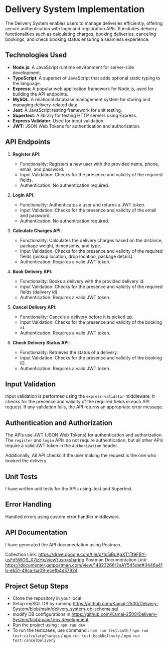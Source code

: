 # Delivery System Implementation

The Delivery System enables users to manage deliveries efficiently, offering secure authentication with login and registration APIs. It includes delivery functionalities such as calculating charges, booking deliveries, canceling bookings, and check booking status ensuring a seamless experience.

## Technologies Used
- **Node.js**: A JavaScript runtime environment for server-side development.
- **TypeScript**: A superset of JavaScript that adds optional static typing to the language.
- **Express**: A popular web application framework for Node.js, used for building the API endpoints.
- **MySQL**: A relational database management system for storing and managing delivery-related data.
- **Jest**: A JavaScript testing framework for unit testing.
- **Supertest**: A library for testing HTTP servers using Express.
- **Express Validator**: Used for input validation.
- **JWT**: JSON Web Tokens for authentication and authorization.

## API Endpoints

1. **Register API**:
   - Functionality: Registers a new user with the provided name, phone, email, and password.
   - Input Validation: Checks for the presence and validity of the required fields.
   - Authentication: No authentication required.

2. **Login API**:
   - Functionality: Authenticates a user and returns a JWT token.
   - Input Validation: Checks for the presence and validity of the email and password.
   - Authentication: No authentication required.

3. **Calculate Charges API**:
   - Functionality: Calculates the delivery charges based on the distance, package weight, dimensions, and type.
   - Input Validation: Checks for the presence and validity of the required fields (pickup location, drop location, package details).
   - Authentication: Requires a valid JWT token.

4. **Book Delivery API**:
   - Functionality: Books a delivery with the provided delivery id.
   - Input Validation: Checks for the presence and validity of the required fields (delivery id).
   - Authentication: Requires a valid JWT token.

5. **Cancel Delivery API**:
   - Functionality: Cancels a delivery before it is picked up.
   - Input Validation: Checks for the presence and validity of the booking id.
   - Authentication: Requires a valid JWT token.

6. **Check Delivery Status API**:
   - Functionality: Retrieves the status of a delivery.
   - Input Validation: Checks for the presence and validity of the booking ID.
   - Authentication: Requires a valid JWT token.

## Input Validation

Input validation is performed using the `express-validator` middleware. It checks for the presence and validity of the required fields in each API request. If any validation fails, the API returns an appropriate error message.

## Authentication and Authorization

The APIs use JWT (JSON Web Tokens) for authentication and authorization. The `register` and `login` APIs do not require authentication, but all other APIs require a valid JWT token in the `Authorization` header.

Additionally, All API checks if the user making the request is the one who booked the delivery.

## Unit Tests

I have written unit tests for the APIs using Jest and Supertest. 

## Error Handling

Handled errors using custom error handler middleware. 

## API Documentation

I have generated the API documentation using Postman. 

Collection Link: https://drive.google.com/file/d/1c5iBuAgXT1Tt9FBY-usFd5WOS_X7jzHx/view?usp=sharing
Postman Documentation Link: https://documenter.getpostman.com/view/14823266/2sAY545det#3446a41b-eb51-49ca-ba09-ecefb4d57924 

## Project Setup Steps

- Clone the repository in your local.
- Setup mySQL DB by running https://github.com/Kamal-2500/Delivery-System/blob/main/delivery_system-db-schema.sql
- modify DB configurations in https://github.com/Kamal-2500/Delivery-System/blob/main/.env.development
- Run the project using : `npm run dev`
- To run the testcases, use command : `npm run test:auth` / `npm run test:calculateCharges` / `npm run test:bookDelivery` / `npm run test:cancelDelivery`
